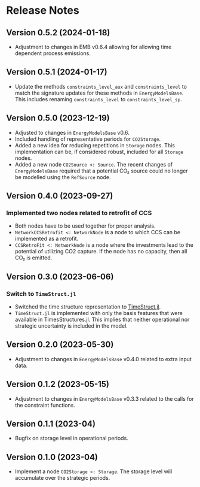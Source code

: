 Release Notes
=============

Version 0.5.2 (2024-01-18)
--------------------------
 * Adjustment to changes in EMB v0.6.4 allowing for allowing time dependent process emissions.

Version 0.5.1 (2024-01-17)
--------------------------
 * Update the methods `constraints_level_aux` and `constraints_level` to match the signature updates for these methods in `EnergyModelsBase`. This includes renaming `constraints_level` to `constraints_level_sp`.

Version 0.5.0 (2023-12-19)
--------------------------
 * Adjusted to changes in `EnergyModelsBase` v0.6.
 * Included handling of representative periods for `CO2Storage`.
 * Added a new idea for reducing repetitions in `Storage` nodes. This implementation can be, if considered robust, included for all `Storage` nodes.
 * Added a new node `CO2Source <: Source`. The recent changes of `EnergyModelsBase` required that a potential CO₂ source could no longer be modelled using the `RefSource` node.

Version 0.4.0 (2023-09-27)
--------------------------
### Implemented two nodes related to retrofit of CCS
 * Both nodes have to be used together for proper analysis.
 * `NetworkCCSRetrofit <: NetworkNode` is a node to which CCS can be implemented as a retrofit.
 * `CCSRetroFit <: NetworkNode` is a node where the investments lead to the potential of utilizing CO2 capture. If the node has no capacity, then all CO₂ is emitted.

Version 0.3.0 (2023-06-06)
--------------------------
### Switch to `TimeStruct.jl`
 * Switched the time structure representation to [TimeStruct.jl](https://gitlab.sintef.no/julia-one-sintef/timestruct.jl).
 * `TimeStruct.jl` is implemented with only the basis features that were available in TimesStructures.jl. This implies that neither operational nor strategic uncertainty is included in the model.

Version 0.2.0 (2023-05-30)
--------------------------
 * Adjustment to changes in `EnergyModelsBase` v0.4.0 related to extra input data.

Version 0.1.2 (2023-05-15)
--------------------------
 * Adjustment to changes in `EnergyModelsBase` v0.3.3 related to the calls for the constraint functions.

Version 0.1.1 (2023-04)
--------------------------
* Bugfix on storage level in operational periods.

Version 0.1.0 (2023-04)
--------------------------
* Implement a node `CO2Storage <: Storage`. The storage level will accumulate
  over the strategic periods.
